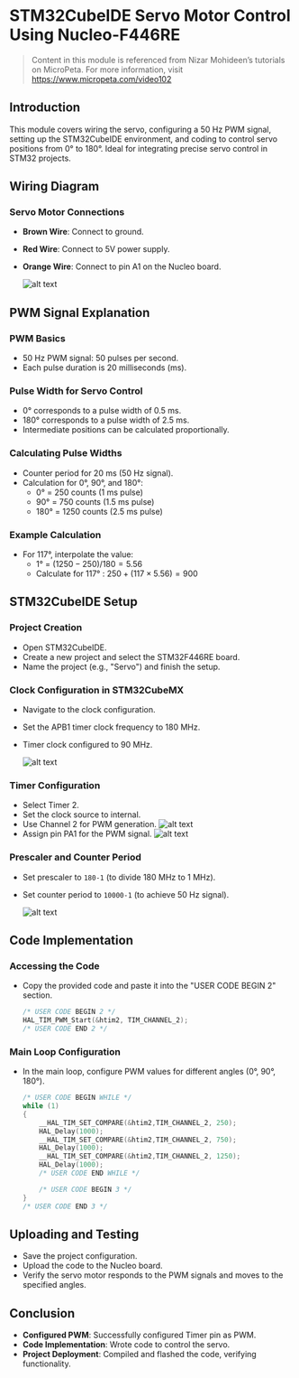 # STM32CubeIDE Servo Motor Control Using Nucleo-F446RE 

>Content in this module is referenced from Nizar Mohideen’s tutorials on MicroPeta. For more information, visit https://www.micropeta.com/video102

## Introduction
  This module covers wiring the servo, configuring a 50 Hz PWM signal, setting up the STM32CubeIDE environment, and coding to control servo positions from 0° to 180°. Ideal for integrating precise servo control in STM32 projects.

## Wiring Diagram
### Servo Motor Connections
- **Brown Wire**: Connect to ground.
- **Red Wire**: Connect to 5V power supply.
- **Orange Wire**: Connect to pin A1 on the Nucleo board.

    ![alt text](images/stm32-servo.png)

## PWM Signal Explanation
### PWM Basics
- 50 Hz PWM signal: 50 pulses per second.
- Each pulse duration is 20 milliseconds (ms).

### Pulse Width for Servo Control
- 0° corresponds to a pulse width of 0.5 ms.
- 180° corresponds to a pulse width of 2.5 ms.
- Intermediate positions can be calculated proportionally.

### Calculating Pulse Widths
- Counter period for 20 ms (50 Hz signal).
- Calculation for 0°, 90°, and 180°:
  - 0° = 250 counts (1 ms pulse)
  - 90° = 750 counts (1.5 ms pulse)
  - 180° = 1250 counts (2.5 ms pulse)

### Example Calculation
- For 117°, interpolate the value:
  - 1° = $(1250 - 250) / 180 = 5.56$
  - Calculate for 117° : $250 + (117 \times 5.56) = 900$

## STM32CubeIDE Setup
### Project Creation
- Open STM32CubeIDE.
- Create a new project and select the STM32F446RE board.
- Name the project (e.g., "Servo") and finish the setup.

### Clock Configuration in STM32CubeMX
- Navigate to the clock configuration.
- Set the APB1 timer clock frequency to 180 MHz.
- Timer clock configured to 90 MHz.
  
    ![alt text](images/clock-config.png)    

### Timer Configuration
- Select Timer 2.
- Set the clock source to internal.
- Use Channel 2 for PWM generation.
  ![alt text](images/timer-setup.png)
- Assign pin PA1 for the PWM signal.
    ![alt text](images/servo-pin.png)

### Prescaler and Counter Period
- Set prescaler to `180-1` (to divide 180 MHz to 1 MHz).
- Set counter period to `10000-1` (to achieve 50 Hz signal).

    ![alt text](images/prescaler.png)

## Code Implementation
### Accessing the Code
- Copy the provided code and paste it into the "USER CODE BEGIN 2" section.

    ```C
    /* USER CODE BEGIN 2 */
    HAL_TIM_PWM_Start(&htim2, TIM_CHANNEL_2);
    /* USER CODE END 2 */
    ```

### Main Loop Configuration
- In the main loop, configure PWM values for different angles (0°, 90°, 180°).

    ```C
    /* USER CODE BEGIN WHILE */
    while (1)
    {
        __HAL_TIM_SET_COMPARE(&htim2,TIM_CHANNEL_2, 250);
        HAL_Delay(1000);
        __HAL_TIM_SET_COMPARE(&htim2,TIM_CHANNEL_2, 750);
        HAL_Delay(1000);
        __HAL_TIM_SET_COMPARE(&htim2,TIM_CHANNEL_2, 1250);
        HAL_Delay(1000);
        /* USER CODE END WHILE */

        /* USER CODE BEGIN 3 */
    }
    /* USER CODE END 3 */
    ```

## Uploading and Testing
- Save the project configuration.
- Upload the code to the Nucleo board.
- Verify the servo motor responds to the PWM signals and moves to the specified angles.

## Conclusion
  - **Configured PWM**: Successfully configured Timer pin as PWM.
  - **Code Implementation**: Wrote code to control the servo.
  - **Project Deployment**: Compiled and flashed the code, verifying functionality.